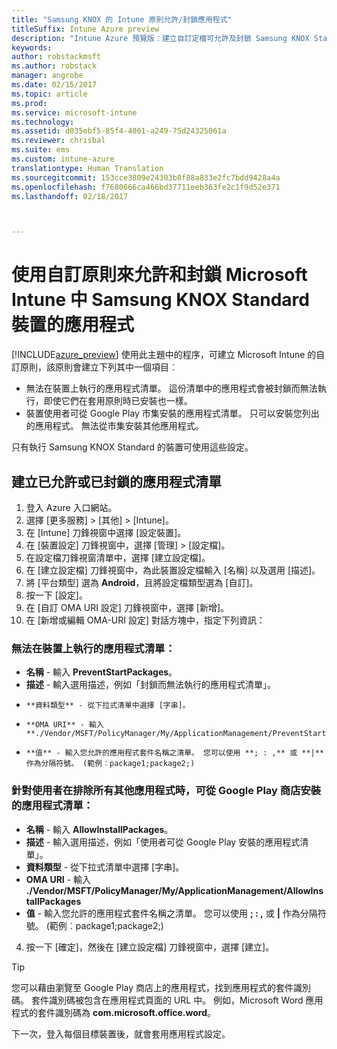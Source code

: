 ```yaml
---
title: "Samsung KNOX 的 Intune 原則允許/封鎖應用程式"
titleSuffix: Intune Azure preview
description: "Intune Azure 預覽版：建立自訂定檔可允許及封鎖 Samsung KNOX Standard 裝置的應用程式。"
keywords: 
author: robstackmsft
ms.author: robstack
manager: angrobe
ms.date: 02/15/2017
ms.topic: article
ms.prod: 
ms.service: microsoft-intune
ms.technology: 
ms.assetid: d035ebf5-85f4-4001-a249-75d24325061a
ms.reviewer: chrisbal
ms.suite: ems
ms.custom: intune-azure
translationtype: Human Translation
ms.sourcegitcommit: 153cce3809e24303b8f88a833e2fc7bdd9428a4a
ms.openlocfilehash: f7680666ca466bd37711eeb363fe2c1f9d52e371
ms.lasthandoff: 02/18/2017



---
```

# <a name="use-custom-policies-to-allow-and-block-apps-for-samsung-knox-standard-devices-in-microsoft-intune"></a>使用自訂原則來允許和封鎖 Microsoft Intune 中 Samsung KNOX Standard 裝置的應用程式
[!INCLUDE[azure_preview](../includes/azure_preview.md)] 使用此主題中的程序，可建立 Microsoft Intune 的自訂原則，該原則會建立下列其中一個項目︰

- 無法在裝置上執行的應用程式清單。 這份清單中的應用程式會被封鎖而無法執行，即使它們在套用原則時已安裝也一樣。
- 裝置使用者可從 Google Play 市集安裝的應用程式清單。 只可以安裝您列出的應用程式。 無法從市集安裝其他應用程式。

只有執行 Samsung KNOX Standard 的裝置可使用這些設定。

## <a name="create-an-allowed-or-blocked-app-list"></a>建立已允許或已封鎖的應用程式清單

1. 登入 Azure 入口網站。
2. 選擇 [更多服務]  >  [其他]  >  [Intune]。
3. 在 [Intune] 刀鋒視窗中選擇 [設定裝置]。
2. 在 [裝置設定] 刀鋒視窗中，選擇 [管理]  >  [設定檔]。
2. 在設定檔刀鋒視窗清單中，選擇 [建立設定檔]。
3. 在 [建立設定檔] 刀鋒視窗中，為此裝置設定檔輸入 [名稱] 以及選用 [描述]。
2. 將 [平台類型] 選為 **Android**，且將設定檔類型選為 [自訂]。
3. 按一下 [設定]。
3. 在 [自訂 OMA URI 設定] 刀鋒視窗中，選擇 [新增]。
4. 在 [新增或編輯 OMA-URI 設定] 對話方塊中，指定下列資訊：

### <a name="for-a-list-of-apps-that-are-blocked-from-running-on-the-device"></a>無法在裝置上執行的應用程式清單：

- **名稱** - 輸入 **PreventStartPackages**。
- **描述** - 輸入選用描述，例如「封鎖而無法執行的應用程式清單」。
-     **資料類型** - 從下拉式清單中選擇 [字串]。
-     **OMA URI** - 輸入 **./Vendor/MSFT/PolicyManager/My/ApplicationManagement/PreventStartPackages**
-     **值** - 輸入您允許的應用程式套件名稱之清單。 您可以使用 **; : ,** 或 **|** 作為分隔符號。 (範例︰package1;package2;)

### <a name="for-a-list-of-apps-that-users-are-allowed-to-install-from-the-google-play-store-while-excluding-all-other-apps"></a>針對使用者在排除所有其他應用程式時，可從 Google Play 商店安裝的應用程式清單：
- **名稱** - 輸入 **AllowInstallPackages**。
- **描述** - 輸入選用描述，例如「使用者可從 Google Play 安裝的應用程式清單」。
- **資料類型** - 從下拉式清單中選擇 [字串]。
- **OMA URI** - 輸入 **./Vendor/MSFT/PolicyManager/My/ApplicationManagement/AllowInstallPackages**
- **值** - 輸入您允許的應用程式套件名稱之清單。 您可以使用 **; : ,** 或 **|** 作為分隔符號。 (範例︰package1;package2;)

4. 按一下 [確定]，然後在 [建立設定檔] 刀鋒視窗中，選擇 [建立]。

>[!TIP]
> 您可以藉由瀏覽至 Google Play 商店上的應用程式，找到應用程式的套件識別碼。 套件識別碼被包含在應用程式頁面的 URL 中。 例如，Microsoft Word 應用程式的套件識別碼為 **com.microsoft.office.word**。

下一次，登入每個目標裝置後，就會套用應用程式設定。


<!---## Assign the custom profile--->

